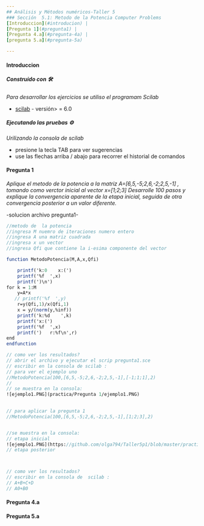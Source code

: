```yaml
---
## Análisis y Métodos numéricos-Taller 5
### Sección  5.1: Metodo de la Potencia Computer Problems
[Introduccion](#introducion) | 
[Pregunta 1](#pregunta1) | 
[Pregunta 4.a](#pregunta-4a) | 
[pregunta 5.a](#pregunta-5a) 

---
```


#### Introduccion
##### Construido con 🛠️

_Para desarrollar los ejercicios se utiliso el programam Scilab_

* [scilab](http://www.scilab.org/download/) - versión> = 6.0

##### Ejecutando las pruebas ⚙️

_Urilizando la consola de scilab_
* presione la tecla TAB para ver sugerencias
* use las flechas arriba / abajo para recorrer el historial de comandos

#### Pregunta 1
_Aplique el metodo de la potencia a la matriz A=[6,5,-5;2,6,-2;2,5,-1] , tomando como verctor inicial al vector x=[1;2;3]  Desarrolle 100 pasos y explique la convergencia aparente de la etapa inicial, seguida de otra convergencia  posterior a un valor diferente._

-solucion archivo pregunta1-
```scilab
//metodo de  la potencia 
//ingresa M nuemro de iteraciones numero entero
//ingresa A una matriz cuadrada 
//ingresa x un vector 
//ingresa Qfi que contiene la i-esima componente del vector 

function MetodoPotencia(M,A,x,Qfi)

    printf('k:0    x:(')
    printf('%f  ',x)
    printf(')\n')
for k = 1:M
    y=A*x
   // printf('%f  ',y)  
    r=y(Qfi,1)/x(Qfi,1)
    x = y/(norm(y,%inf))
    printf('k:%d    ',k)
    printf('x:(')
    printf('%f  ',x)  
    printf(')   r:%f\n',r)
end
endfunction 

// como ver los resultados?
// abrir el archivo y ejecutar el scrip pregunta1.sce
// escribir en la consola de scilab :
// para ver el ejemplo uno 
//MetodoPotencia(100,[6,5,-5;2,6,-2;2,5,-1],[-1;1;1],2)
//
// se muestra en la consola:
![ejemplo1.PNG](practica/Pregunta 1/ejemplo1.PNG)
 

// para aplicar la pregunta 1 
//MetodoPotencia(100,[6,5,-5;2,6,-2;2,5,-1],[1;2;3],2)


//se muestra en la consola:
// etapa inicial
![ejemplo1.PNG](https://github.com/olga794/Taller5p1/blob/master/practica/Pregunta%201/ejemplo1.PNG)
// etapa posterior 



// como ver los resultados?
// escribir en la consola de  scilab :
// A+B+C+D
// A0+B0

```

#### Pregunta 4.a
#### Pregunta 5.a

